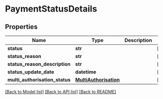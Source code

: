 # PaymentStatusDetails

## Properties
Name | Type | Description | Notes
------------ | ------------- | ------------- | -------------
**status** | **str** |  | [optional] 
**status_reason** | **str** |  | [optional] 
**status_reason_description** | **str** |  | [optional] 
**status_update_date** | **datetime** |  | [optional] 
**multi_authorisation_status** | [**MultiAuthorisation**](MultiAuthorisation.md) |  | [optional] 

[[Back to Model list]](../README.md#documentation-for-models) [[Back to API list]](../README.md#documentation-for-api-endpoints) [[Back to README]](../README.md)


